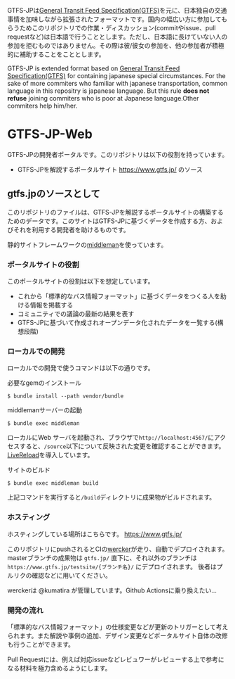 GTFS-JPは[General Transit Feed Specification(GTFS)](https://github.com/google/transit/tree/master/gtfs/spec/en)を元に、日本独自の交通事情を加味しながら拡張されたフォーマットです。国内の幅広い方に参加してもらうためこのリポジトリでの作業・ディスカッション(commitやissue、pull requestなど)は日本語で行うこととします。ただし、日本語に長けていない人の参加を拒むものではありません。その際は彼/彼女の参加を、他の参加者が積極的に補助することをこととします。

GTFS-JP is extended format based on [General Transit Feed Specification(GTFS)](https://github.com/google/transit/tree/master/gtfs/spec/en) for containing japanese special circumstances. For the sake of more commiters who familiar with japanese transportation, common language
in this repositry is japanese language. But this rule **does not refuse** joining commiters who is poor at Japanese language.Other commiters help him/her.

# GTFS-JP-Web
GTFS-JPの開発者ポータルです。このリポジトリは以下の役割を持っています。
* GTFS-JPを解説するポータルサイト https://www.gtfs.jp/ のソース

## gtfs.jpのソースとして
このリポジトリのファイルは、GTFS-JPを解説するポータルサイトの構築するためのデータです。このサイトはGTFS-JPに基づくデータを作成する方、およびそれを利用する開発者を助けるものです。

静的サイトフレームワークの[middleman](https://middlemanapp.com/jp/)を使っています。

### ポータルサイトの役割
このポータルサイトの役割は以下を想定しています。
* これから「標準的なバス情報フォーマット」に基づくデータをつくる人を助ける情報を掲載する
* コミュニティでの議論の最新の結果を表す
* GTFS-JPに基づいて作成されオープンデータ化されたデータを一覧する(構想段階)

### ローカルでの開発
ローカルでの開発で使うコマンドは以下の通りです。

必要なgemのインストール
```
$ bundle install --path vendor/bundle
```

middlemanサーバーの起動
```
$ bundle exec middleman
```
ローカルにWeb サーバを起動され、ブラウザで`http://localhost:4567/`にアクセスすると、`/source`以下について反映された変更を確認することができます。
[LiveReload](https://middlemanapp.com/jp/basics/development-cycle/#livereload)を導入しています。

サイトのビルド
```
$ bundle exec middleman build
```
上記コマンドを実行すると`/build`ディレクトリに成果物がビルドされます。

###  ホスティング
ホスティングしている場所はこちらです。
https://www.gtfs.jp/

このリポジトリにpushされるとCIの[wercker](https://app.wercker.com/)が走り、自動でデプロイされます。
masterブランチの成果物は `gtfs.jp/` 直下に、それ以外のブランチは `https://www.gtfs.jp/testsite/{ブランチ名}/` にデプロイされます。
後者はプルリクの確認などに用いてください。

werckerは @kumatira が管理しています。Github Actionsに乗り換えたい...


### 開発の流れ
「標準的なバス情報フォーマット」の仕様変更などが更新のトリガーとして考えられます。また解説や事例の追加、デザイン変更などポータルサイト自体の改修も行うことができます。

Pull Requestには、例えば対応issueなどレビュワーがレビューする上で参考になる材料を極力含めるようにします。

